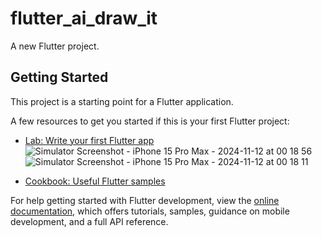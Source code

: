 # flutter_ai_draw_it

A new Flutter project.

## Getting Started

This project is a starting point for a Flutter application.

A few resources to get you started if this is your first Flutter project:

- [Lab: Write your first Flutter app](https://docs.flutter.dev/get-started/codelab)![Simulator Screenshot - iPhone 15 Pro Max - 2024-11-12 at 00 18 56](https://github.com/user-attachments/assets/0b48a979-c348-4ed3-ab34-ac58194854a9)
![Simulator Screenshot - iPhone 15 Pro Max - 2024-11-12 at 00 18 11](https://github.com/user-attachments/assets/4e302043-f29a-4723-a67c-fd1277ad770a)

- [Cookbook: Useful Flutter samples](https://docs.flutter.dev/cookbook)

For help getting started with Flutter development, view the
[online documentation](https://docs.flutter.dev/), which offers tutorials,
samples, guidance on mobile development, and a full API reference.
